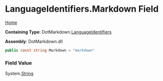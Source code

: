 <a name="_top"></a>

# LanguageIdentifiers\.Markdown Field

[Home](../../../README.md#_top)

**Containing Type**: DotMarkdown\.[LanguageIdentifiers](../README.md#_top)

**Assembly**: DotMarkdown\.dll

```csharp
public const string Markdown = "markdown"
```

### Field Value

System\.[String](https://docs.microsoft.com/en-us/dotnet/api/system.string)